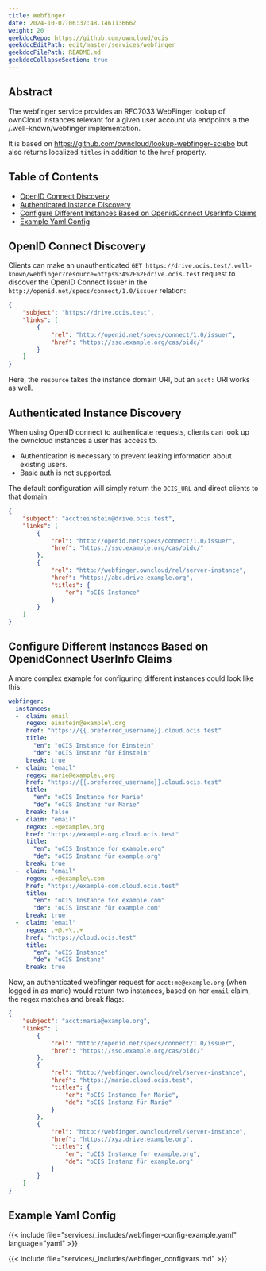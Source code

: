 ```yaml
---
title: Webfinger
date: 2024-10-07T06:37:48.146113666Z
weight: 20
geekdocRepo: https://github.com/owncloud/ocis
geekdocEditPath: edit/master/services/webfinger
geekdocFilePath: README.md
geekdocCollapseSection: true
---
```


<!-- Do not edit this file, it is autogenerated. Edit the service README.md instead -->

## Abstract


The webfinger service provides an RFC7033 WebFinger lookup of ownCloud instances relevant for a given user account via endpoints a the /.well-known/webfinger implementation.

It is based on https://github.com/owncloud/lookup-webfinger-sciebo but also returns localized `titles` in addition to the `href` property.


## Table of Contents

* [OpenID Connect Discovery](#openid-connect-discovery)
* [Authenticated Instance Discovery](#authenticated-instance-discovery)
* [Configure Different Instances Based on OpenidConnect UserInfo Claims](#configure-different-instances-based-on-openidconnect-userinfo-claims)
* [Example Yaml Config](#example-yaml-config)

## OpenID Connect Discovery

Clients can make an unauthenticated `GET https://drive.ocis.test/.well-known/webfinger?resource=https%3A%2F%2Fdrive.ocis.test` request to discover the OpenID Connect Issuer in the `http://openid.net/specs/connect/1.0/issuer` relation:

```json
{
    "subject": "https://drive.ocis.test",
    "links": [
        {
            "rel": "http://openid.net/specs/connect/1.0/issuer",
            "href": "https://sso.example.org/cas/oidc/"
        }
    ]
}
```

Here, the `resource` takes the instance domain URI, but an `acct:` URI works as well. 

## Authenticated Instance Discovery

When using OpenID connect to authenticate requests, clients can look up the owncloud instances a user has access to.

*   Authentication is necessary to prevent leaking information about existing users.
*   Basic auth is not supported.

The default configuration will simply return the `OCIS_URL` and direct clients to that domain:

```json
{
    "subject": "acct:einstein@drive.ocis.test",
    "links": [
        {
            "rel": "http://openid.net/specs/connect/1.0/issuer",
            "href": "https://sso.example.org/cas/oidc/"
        },
        {
            "rel": "http://webfinger.owncloud/rel/server-instance",
            "href": "https://abc.drive.example.org",
            "titles": {
                "en": "oCIS Instance"
            }
        }
    ]
}
```

## Configure Different Instances Based on OpenidConnect UserInfo Claims

A more complex example for configuring different instances could look like this:

```yaml
webfinger:
  instances:
  -  claim: email
     regex: einstein@example\.org
     href: "https://{{.preferred_username}}.cloud.ocis.test"
     title: 
       "en": "oCIS Instance for Einstein"
       "de": "oCIS Instanz für Einstein"
     break: true
  -  claim: "email"
     regex: marie@example\.org
     href: "https://{{.preferred_username}}.cloud.ocis.test"
     title: 
       "en": "oCIS Instance for Marie"
       "de": "oCIS Instanz für Marie"
     break: false
  -  claim: "email"
     regex: .+@example\.org
     href: "https://example-org.cloud.ocis.test"
     title:
       "en": "oCIS Instance for example.org"
       "de": "oCIS Instanz für example.org"
     break: true
  -  claim: "email"
     regex: .+@example\.com
     href: "https://example-com.cloud.ocis.test"
     title:
       "en": "oCIS Instance for example.com"
       "de": "oCIS Instanz für example.com"
     break: true
  -  claim: "email"
     regex: .+@.+\..+
     href: "https://cloud.ocis.test"
     title:
       "en": "oCIS Instance"
       "de": "oCIS Instanz"
     break: true
```

Now, an authenticated webfinger request for `acct:me@example.org` (when logged in as marie) would return two instances, based on her `email` claim, the regex matches and break flags:

```json
{
    "subject": "acct:marie@example.org",
    "links": [
        {
            "rel": "http://openid.net/specs/connect/1.0/issuer",
            "href": "https://sso.example.org/cas/oidc/"
        },
        {
            "rel": "http://webfinger.owncloud/rel/server-instance",
            "href": "https://marie.cloud.ocis.test",
            "titles": {
                "en": "oCIS Instance for Marie",
                "de": "oCIS Instanz für Marie"
            }
        },
        {
            "rel": "http://webfinger.owncloud/rel/server-instance",
            "href": "https://xyz.drive.example.org",
            "titles": {
                "en": "oCIS Instance for example.org",
                "de": "oCIS Instanz für example.org"
            }
        }
    ]
}
```
## Example Yaml Config
{{< include file="services/_includes/webfinger-config-example.yaml"  language="yaml" >}}

{{< include file="services/_includes/webfinger_configvars.md" >}}

